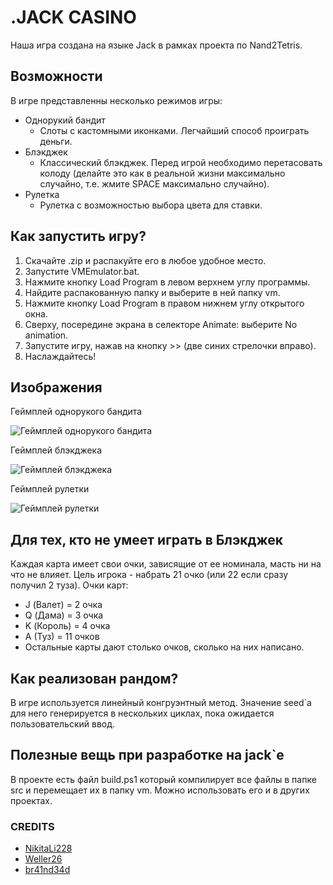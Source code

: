 # .JACK CASINO
Наша игра создана на языке Jack в рамках проекта по Nand2Tetris.
## Возможности
В игре представленны несколько режимов игры:
* Однорукий бандит
    + Слоты с кастомными иконками. Легчайший способ проиграть деньги.
* Блэкджек
    + Классический блэкджек. Перед игрой необходимо перетасовать колоду (делайте это как в реальной жизни максимально случайно, т.е. жмите SPACE максимально случайно).
* Рулетка
    + Рулетка с возможностью выбора цвета для ставки.
## Как запустить игру?
1. Скачайте .zip и распакуйте его в любое удобное место.
2. Запустите VMEmulator.bat.
3. Нажмите кнопку Load Program в левом верхнем углу программы.
4. Найдите распакованную папку и выберите в ней папку vm.
5. Нажмите кнопку Load Program в правом нижнем углу открытого окна.
6. Сверху, посередине экрана в селекторе Animate: выберите No animation.
7. Запустите игру, нажав на кнопку >> (две синих стрелочки вправо).
8. Наслаждайтесь!
## Изображения
Геймплей однорукого бандита

![Геймплей однорукого бандита](https://i.postimg.cc/fyKMNyG7/Bandit.png)

Геймплей блэкджека

![Геймплей блэкджека](https://i.postimg.cc/tCB9v1tp/Blackjack.png)

Геймплей рулетки

![Геймплей рулетки](https://i.postimg.cc/TYKpCBFm/image.png)

## Для тех, кто не умеет играть в Блэкджек
Каждая карта имеет свои очки, зависящие от ее номинала, масть ни на что не влияет.
Цель игрока - набрать 21 очко (или 22 если сразу получил 2 туза).
Очки карт:
* J (Валет) = 2 очка
* Q (Дама) = 3 очка
* K (Король) = 4 очка
* А (Туз) = 11 очков
* Остальные карты дают столько очков, сколько на них написано.
## Как реализован рандом?
В игре используется линейный конгруэнтный метод. Значение seed`а для него генерируется в нескольких циклах, пока ожидается пользовательский ввод.
## Полезные вещь при разработке на jack`е
В проекте есть файл build.ps1 который компилирует все файлы в папке src и перемещает их в папку vm. Можно использовать его и в других проектах.
### CREDITS
* [NikitaLi228](https://t.me/Nmnmm45)
* [Weller26](https://t.me/IlyaMironov26)
* [br41nd34d](https://t.me/br41nd34dd)
